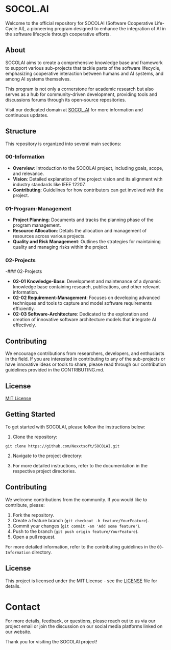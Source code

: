 # SOCOL.AI

Welcome to the official repository for SOCOLAI (Software Cooperative Life-Cycle AI), 
a pioneering program designed to enhance the integration of AI in the software lifecycle 
through cooperative efforts.

## About

SOCOLAI aims to create a comprehensive knowledge base and framework to support various 
sub-projects that tackle parts of the software lifecycle, emphasizing cooperative interaction 
between humans and AI systems, and among AI systems themselves.

This program is not only a cornerstone for academic research but also serves as a hub 
for community-driven development, providing tools and discussions forums through its open-source repositories.

Visit our dedicated domain at [SOCOL.AI](https://socol.ai) for more information and continuous updates.


## Structure

This repository is organized into several main sections:

### 00-Information

- **Overview**: Introduction to the SOCOLAI project, including goals, scope, and relevance.
- **Vision**: Detailed explanation of the project vision and its alignment with industry standards like IEEE 12207.
- **Contributing**: Guidelines for how contributors can get involved with the project.

### 01-Program-Management

- **Project Planning**: Documents and tracks the planning phase of the program management.
- **Resource Allocation**: Details the allocation and management of resources across various projects.
- **Quality and Risk Management**: Outlines the strategies for maintaining quality and managing risks within the project.

### 02-Projects

-### 02-Projects
- **02-01 Knowledge-Base**: Development and maintenance of a dynamic knowledge base containing research, publications, and other relevant information.
- **02-02 Requirement-Management**: Focuses on developing advanced techniques and tools to capture and model software requirements efficiently.
- **02-03 Software-Architecture**: Dedicated to the exploration and creation of innovative software architecture models that integrate AI effectively.

## Contributing

We encourage contributions from researchers, developers, and enthusiasts in the field. If you are interested in contributing to any of the sub-projects or have innovative ideas or tools to share, please read through our contribution guidelines provided in the CONTRIBUTING.md.

## License

[MIT License](LICENSE)

## Getting Started

To get started with SOCOLAI, please follow the instructions below:

1. Clone the repository:

`git clone https://github.com/Nexxtsoft/SOCOLAI.git`

2. Navigate to the project directory:

3. For more detailed instructions, refer to the documentation in the respective project directories.

## Contributing

We welcome contributions from the community. If you would like to contribute, please:

1. Fork the repository.
2. Create a feature branch (`git checkout -b feature/YourFeature`).
3. Commit your changes (`git commit -am 'Add some feature'`).
4. Push to the branch (`git push origin feature/YourFeature`).
5. Open a pull request.

For more detailed information, refer to the contributing guidelines in the `00-Information` directory.

## License

This project is licensed under the MIT License - see the [LICENSE](LICENSE) file for details.


# Contact

For more details, feedback, or questions, please reach out to us via our project email or join the discussion on our social media platforms
linked on our website.

Thank you for visiting the SOCOLAI project!